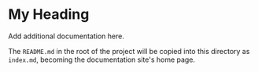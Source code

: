 # My Heading

Add additional documentation here.

The `README.md` in the root of the project will be copied into this directory as `index.md`, becoming the documentation site's home page.
